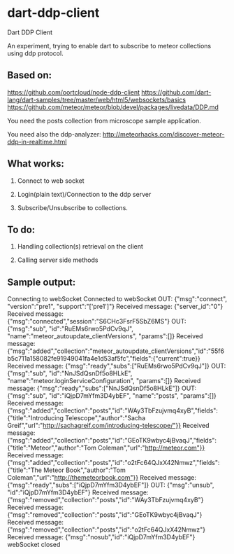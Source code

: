 dart-ddp-client
===============

Dart DDP Client

An experiment, trying to enable dart to subscribe to meteor collections using ddp protocol.

Based on:
--------
https://github.com/oortcloud/node-ddp-client
https://github.com/dart-lang/dart-samples/tree/master/web/html5/websockets/basics
https://github.com/meteor/meteor/blob/devel/packages/livedata/DDP.md

You need the posts collection from microscope sample application.

You need also the ddp-analyzer:
http://meteorhacks.com/discover-meteor-ddp-in-realtime.html

What works:
----------
1. Connect to web socket

2. Login(plain text)/Connection to the ddp server

3. Subscribe/Unsubscribe to collections.


To do:
-----
1. Handling collection(s) retrieval on the client

2. Calling server side methods


Sample output:
--------------
Connecting to webSocket
Connected to webSocket
OUT: {"msg":"connect", "version":"pre1", "support":"['pre1']"}
Received message: {"server_id":"0"}
Received message: {"msg":"connected","session":"S6CHc3FsrF5SbZ6MS"}
OUT: {"msg":"sub", "id":"RuEMs6rwo5PdCv9qJ", "name":"meteor_autoupdate_clientVersions", "params":[]}
Received message: {"msg":"added","collection":"meteor_autoupdate_clientVersions","id":"55f6b5c711a158082fe91949041fa4e1d53af5fc","fields":{"current":true}}
Received message: {"msg":"ready","subs":["RuEMs6rwo5PdCv9qJ"]}
OUT: {"msg":"sub", "id":"NnJSdQsnDf5o8HLkE", "name":"meteor.loginServiceConfiguration", "params":[]}
Received message: {"msg":"ready","subs":["NnJSdQsnDf5o8HLkE"]}
OUT: {"msg":"sub", "id":"iQjpD7mYfm3D4ybEF", "name":"posts", "params":[]}
Received message: {"msg":"added","collection":"posts","id":"WAy3TbFzujvmq4xyB","fields":{"title":"Introducing Telescope","author":"Sacha Greif","url":"http://sachagreif.com/introducing-telescope/"}}
Received message: {"msg":"added","collection":"posts","id":"GEoTK9wbyc4jBvaqJ","fields":{"title":"Meteor","author":"Tom Coleman","url":"http://meteor.com"}}
Received message: {"msg":"added","collection":"posts","id":"o2tFc64QJxX42Nmwz","fields":{"title":"The Meteor Book","author":"Tom Coleman","url":"http://themeteorbook.com"}}
Received message: {"msg":"ready","subs":["iQjpD7mYfm3D4ybEF"]}
OUT: {"msg":"unsub", "id":"iQjpD7mYfm3D4ybEF"}
Received message: {"msg":"removed","collection":"posts","id":"WAy3TbFzujvmq4xyB"}
Received message: {"msg":"removed","collection":"posts","id":"GEoTK9wbyc4jBvaqJ"}
Received message: {"msg":"removed","collection":"posts","id":"o2tFc64QJxX42Nmwz"}
Received message: {"msg":"nosub","id":"iQjpD7mYfm3D4ybEF"}
webSocket closed